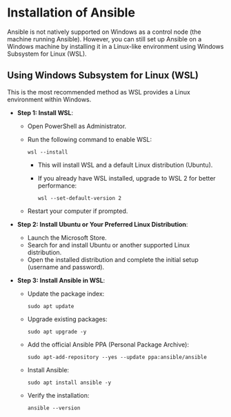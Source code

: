 # Installation of Ansible 

Ansible is not natively supported on Windows as a control node (the machine running Ansible). However, you can still set up Ansible on a Windows machine by installing it in a Linux-like environment using Windows Subsystem for Linux (WSL).

## Using Windows Subsystem for Linux (WSL)

This is the most recommended method as WSL provides a Linux environment within Windows.

- **Step 1: Install WSL**:

  - Open PowerShell as Administrator.
  - Run the following command to enable WSL:

    ```
    wsl --install
    ```
    - This will install WSL and a default Linux distribution (Ubuntu).
    - If you already have WSL installed, upgrade to WSL 2 for better performance:

      ```
      wsl --set-default-version 2
      ```

  - Restart your computer if prompted.

- **Step 2: Install Ubuntu or Your Preferred Linux Distribution**:

  - Launch the Microsoft Store.
  - Search for and install Ubuntu or another supported Linux distribution.
  - Open the installed distribution and complete the initial setup (username and password).

- **Step 3: Install Ansible in WSL**:

  - Update the package index:

    ```
    sudo apt update
    ```

  - Upgrade existing packages:

    ```
    sudo apt upgrade -y
    ```

  - Add the official Ansible PPA (Personal Package Archive):

    ```
    sudo apt-add-repository --yes --update ppa:ansible/ansible
    ```

  - Install Ansible:

    ```
    sudo apt install ansible -y
    ```

  - Verify the installation:

    ```
    ansible --version
    ```

    
